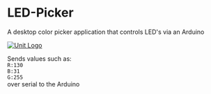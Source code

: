 # LED-Picker
A desktop color picker application that controls LED's via an Arduino

[![Unit Logo](https://rawgit.com/Binate/Unit/master/public/Unit-Banner_v1.svg)](https://github.com/Gunnthorian)

Sends values such as:<br>
`R:130`<br>
`B:31`<br>
`G:255`<br>
over serial to the Arduino
